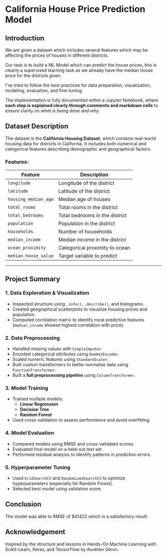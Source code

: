 
# California House Price Prediction Model

## Introduction
We are given a dataset which includes several features which may be affecting the prices of houses in different districts.

Our task is to build a ML Model which can predict the house prices, this is clearly a supervised learning task as we already have the median house price for the districts given.

I've tried to follow the best practices for data preparation, visualization, modeling, evaluation, and fine-tuning.

The implementation is fully documented within a Jupyter Notebook, where **each step is explained clearly through comments and markdown cells** to ensure clarity on *what is being done and why*.

##  Dataset Description

The dataset is the **California Housing Dataset**, which contains real-world housing data for districts in California. It includes both numerical and categorical features describing demographic and geographical factors.


###  Features:

| Feature | Description |
|---------|-------------|
| `longitude` | Longitude of the district |
| `latitude` | Latitude of the district |
| `housing_median_age` | Median age of houses |
| `total_rooms` | Total rooms in the district |
| `total_bedrooms` | Total bedrooms in the district |
| `population` | Population in the district |
| `households` | Number of households |
| `median_income` | Median income in the district |
| `ocean_proximity` | Categorical proximity to ocean |
| `median_house_value` | Target variable to predict |

---



## Project Summary

### 1. **Data Exploration & Visualization**
- Inspected structure using `.info()`, `.describe()`, and histograms.
- Created geographical scatterplots to visualize housing prices and population.
- Computed correlation matrix to identify most predictive features (`median_income` showed highest correlation with price).

### 2. **Data Preprocessing**
- Handled missing values with `SimpleImputer`.
- Encoded categorical attributes using `OneHotEncoder`.
- Scaled numeric features using `StandardScaler`.
- Built custom transformers to better normalise data using `FunctionTransformer`.
- Built a **full preprocessing pipeline** using `ColumnTransformer`.

### 3. **Model Training**
- Trained multiple models:
  - **Linear Regression**
  - **Decision Tree**
  - **Random Forest**
- Used cross-validation to assess performance and avoid overfitting.

### 4. **Model Evaluation**
- Compared models using RMSE and cross-validated scores.
- Evaluated final model on a held-out test set.
- Performed residual analysis to identify patterns in prediction errors.

### 5. **Hyperparameter Tuning**
- Used `GridSearchCV` and `RandomizedSearchCV` to optimize hyperparameters (especially for Random Forest).
- Selected best model using validation score.

## Conclusion
The model was able to RMSE of $41422 which is a satisfactory result.

## Acknowledgement
Inspired by the structure and lessons in Hands-On Machine Learning with Scikit-Learn, Keras, and TensorFlow by Aurélien Géron.



